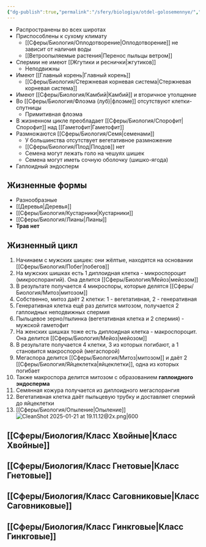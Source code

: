 ```yaml
---
{"dg-publish":true,"permalink":"/sfery/biologiya/otdel-golosemennye/","tags":["Ботаника"]}
---
```


- Распространены во всех широтах
- Приспособлены к сухому климату
	- [[Сферы/Биология/Оплодотворение\|Оплодотворение]] не зависит от наличия воды
	- [[Ветроопыляемые растения\|Перенос пыльцы ветром]] 
- Спермии не имеют [[Жгутики и реснички\|жгутиков]]
	- Неподвижны
- Имеют [[Главный корень\|Главный корень]] 
	- [[Сферы/Биология/Стержневая корневая система\|Стержневая корневая система]]
- Имеют [[Сферы/Биология/Камбий\|Камбий]] и вторичное утолщение
- Во [[Сферы/Биология/Флоэма (луб)\|флоэме]] отсутствуют клетки-спутницы 
	- Примитивная флоэма
- В жизненном цикле преобладает [[Сферы/Биология/Спорофит\|Спорофит]] над [[Гаметофит\|Гаметофит]]
- Размножаются [[Сферы/Биология/Семя\|семенами]]
	- У большинства отсутствует вегетативное размножение
	- [[Сферы/Биология/Плод\|Плодов]] нет
	- Семена могут лежать голо на чешуях шишек
	- Семена могут иметь сочную оболочку (шишко-ягода)
- Гаплоидный эндосперм
## Жизненные формы
- Разнообразные
- [[Деревья\|Деревья]]
- [[Сферы/Биология/Кустарники\|Кустарники]]
- [[Сферы/Биология/Лианы\|Лианы]]
- **Трав нет**
## Жизненный цикл 
1. Начинаем с мужских шишек: они жёлтые, находятся на основании [[Сферы/Биология/Побег\|побегов]]
2. На мужских шишках есть 1 диплоидная клетка - микроспороцит (микроспорангий). Она делится [[Сферы/Биология/Мейоз\|мейозом]]
3. В результате получается 4 микроспоры, которые делятся [[Сферы/Биология/Митоз\|митозом]]
4. Собственно, митоз даёт 2 клетки: 1 - вегетативная, 2 - генеративная
5. Генеративная клетка ещё раз делится митозом, получается 2 гаплоидных неподвижных спермия 
6. Пыльцевое зерно/пылинка (вегетативная клетка и 2 спермия) - мужской гаметофит 
7. На женских шишках тоже есть диплоидная клетка - макроспороцит. Она делится [[Сферы/Биология/Мейоз\|мейозом]]
8. В результате получается 4 клетки, 3 из которых погибают, а 1 становится макроспорой (мегаспорой)
9. Мегаспора делится [[Сферы/Биология/Митоз\|митозом]] и даёт 2 [[Сферы/Биология/Яйцеклетка\|яйцеклетки]], одна из которых погибает 
10. Также макроспора делится митозом с образованием **гаплоидного эндосперма**
11. Семянная кожура получается из диплоидного мегаспорангия 
12. Вегетативная клетка даёт пыльцевую трубку и доставляет спермий до яйцеклетки 
13. [[Сферы/Биология/Опыление\|Опыление]]
![CleanShot 2025-01-21 at 19.11.12@2x.png|600](/img/user/%D0%90%D1%80%D1%85%D0%B8%D0%B2/%D0%9A%D1%8D%D1%88/CleanShot%202025-01-21%20at%2019.11.12@2x.png)
## [[Сферы/Биология/Класс Хвойные\|Класс Хвойные]]
## [[Сферы/Биология/Класс Гнетовые\|Класс Гнетовые]]
## [[Сферы/Биология/Класс Саговниковые\|Класс Саговниковые]]
## [[Сферы/Биология/Класс Гинкговые\|Класс Гинкговые]]
